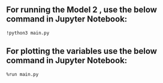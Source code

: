 ## For running the Model 2 , use the below command in Jupyter Notebook:
```
!python3 main.py
```
## For plotting the variables use the below command in Jupyter Notebook:
```
%run main.py
```
